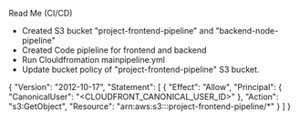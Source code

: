 Read Me (CI/CD)

- Created S3 bucket "project-frontend-pipeline" and "backend-node-pipeline"
- Created Code pipleline for frontend and backend
- Run Clouldfromation mainpipeline.yml
- Update bucket policy of "project-frontend-pipeline" S3 bucket.

{
"Version": "2012-10-17",
"Statement": [
{
"Effect": "Allow",
"Principal": {
"CanonicalUser": "<CLOUDFRONT_CANONICAL_USER_ID>"
},
"Action": "s3:GetObject",
"Resource": "arn:aws:s3:::project-frontend-pipeline/*"
}
]
}
